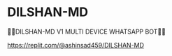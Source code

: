 # DILSHAN-MD
🧑‍💻DILSHAN-MD V1 MULTI DEVICE WHATSAPP BOT🧑‍💻


https://replit.com/@ashinsad459/DILSHAN-MD
